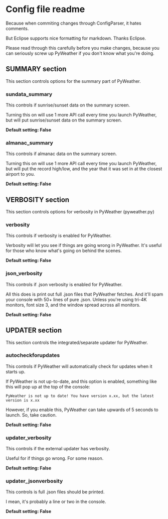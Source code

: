 # Config file readme
Because when commiting changes through ConfigParser, it hates comments.

But Eclipse supports nice formatting for markdown. Thanks Eclipse.

Please read through this carefully before you make changes, because you can seriously screw up PyWeather if you don't know what you're doing.

## SUMMARY section
This section controls options for the summary part of PyWeather.

### sundata_summary
This controls if sunrise/sunset data on the summary screen.

Turning this on will use 1 more API call every time you launch PyWeather, but will put sunrise/sunset data on the summary screen.

**Default setting: False**

### almanac_summary
This controls if almanac data on the summary screen.

Turning this on will use 1 more API call every time you launch PyWeather, but will put the record high/low, and the year that it was set in at the closest airport to you.

**Default setting: False**

## VERBOSITY section
This section controls options for verbosity in PyWeather (pyweather.py)

### verbosity
This controls if verbosity is enabled for PyWeather.

Verbosity will let you see if things are going wrong in PyWeather. It's useful for those who know what's going on behind the scenes.

**Default setting: False**

### json_verbosity
This controls if .json verbosity is enabled for PyWeather.

All this does is print out full .json files that PyWeather fetches. And it'll spam your console with 50+ lines of pure .json. Unless you're using tri-4K monitors, font size 3, and the window spread across all monitors.

**Default setting: False**

## UPDATER section
This section controls the integrated/separate updater for PyWeather.

### autocheckforupdates
This controls if PyWeather will automatically check for updates when it starts up.

If PyWeather is not up-to-date, and this option is enabled, something like this will pop up at the top of the console:

`PyWeather is not up to date! You have version x.xx, but the latest version is x.xx`

However, if you enable this, PyWeather can take upwards of 5 seconds to launch. So, take caution.

**Default setting: False**

### updater_verbosity
This controls if the external updater has verbosity. 

Useful for if things go wrong. For some reason.

**Default setting: False**

### updater_jsonverbosity
This controls is full .json files should be printed.

I mean, it's probably a line or two in the console.

**Default setting: False**